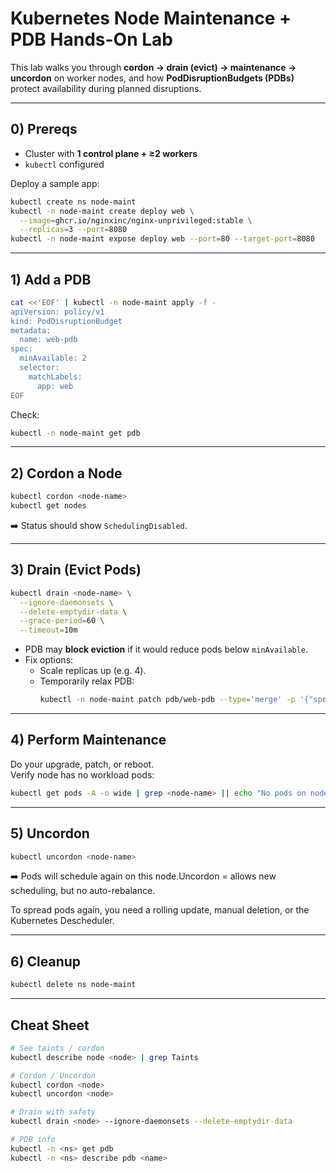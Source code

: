 
# Kubernetes Node Maintenance + PDB Hands-On Lab

This lab walks you through **cordon → drain (evict) → maintenance → uncordon** on worker nodes, and how **PodDisruptionBudgets (PDBs)** protect availability during planned disruptions.

---

## 0) Prereqs
- Cluster with **1 control plane + ≥2 workers**  
- `kubectl` configured  

Deploy a sample app:
```bash
kubectl create ns node-maint
kubectl -n node-maint create deploy web \
  --image=ghcr.io/nginxinc/nginx-unprivileged:stable \
  --replicas=3 --port=8080
kubectl -n node-maint expose deploy web --port=80 --target-port=8080
```

---

## 1) Add a PDB
```bash
cat <<'EOF' | kubectl -n node-maint apply -f -
apiVersion: policy/v1
kind: PodDisruptionBudget
metadata:
  name: web-pdb
spec:
  minAvailable: 2
  selector:
    matchLabels:
      app: web
EOF
```

Check:
```bash
kubectl -n node-maint get pdb
```

---

## 2) Cordon a Node
```bash
kubectl cordon <node-name>
kubectl get nodes
```
➡️ Status should show `SchedulingDisabled`.

---

## 3) Drain (Evict Pods)
```bash
kubectl drain <node-name> \
  --ignore-daemonsets \
  --delete-emptydir-data \
  --grace-period=60 \
  --timeout=10m
```

- PDB may **block eviction** if it would reduce pods below `minAvailable`.  
- Fix options:  
  - Scale replicas up (e.g. 4).  
  - Temporarily relax PDB:  
    ```bash
    kubectl -n node-maint patch pdb/web-pdb --type='merge' -p '{"spec":{"minAvailable":1}}'
    ```

---

## 4) Perform Maintenance
Do your upgrade, patch, or reboot.  
Verify node has no workload pods:
```bash
kubectl get pods -A -o wide | grep <node-name> || echo "No pods on node"
```

---

## 5) Uncordon
```bash
kubectl uncordon <node-name>
```
➡️ Pods will schedule again on this node.Uncordon = allows new scheduling, but no auto-rebalance.

To spread pods again, you need a rolling update, manual deletion, or the Kubernetes Descheduler.

---

## 6) Cleanup
```bash
kubectl delete ns node-maint
```

---

## Cheat Sheet
```bash
# See taints / cordon
kubectl describe node <node> | grep Taints

# Cordon / Uncordon
kubectl cordon <node>
kubectl uncordon <node>

# Drain with safety
kubectl drain <node> --ignore-daemonsets --delete-emptydir-data

# PDB info
kubectl -n <ns> get pdb
kubectl -n <ns> describe pdb <name>
```
